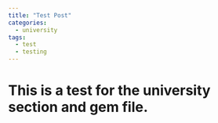 ```yaml
---
title: "Test Post"
categories:
  - university
tags:
  - test
  - testing
---
```


# This is a test for the university section and gem file.
